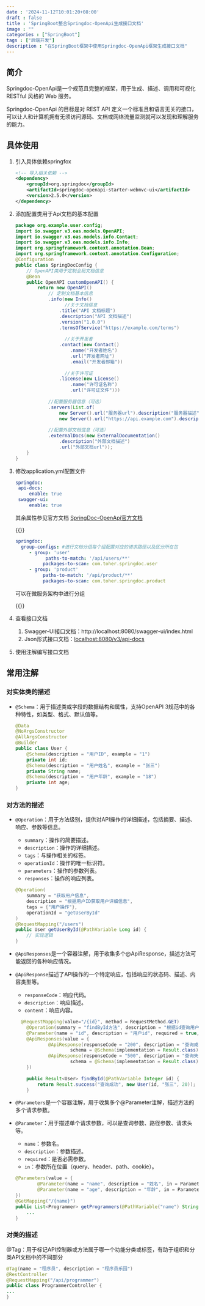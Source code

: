 ```yaml
---
date : '2024-11-12T10:01:20+08:00'
draft : false
title : 'SpringBoot整合Springdoc-OpenApi生成接口文档'
image : ""
categories : ["SpringBoot"]
tags : ["后端开发"]
description : "在SpringBoot框架中使用Springdoc-OpenApi框架生成接口文档"
---
```


## 简介

Springdoc-OpenApi是一个规范且完整的框架，用于生成、描述、调用和可视化 RESTful 风格的 Web 服务。

Springdoc-OpenApi 的目标是对 REST API 定义一个标准且和语言无关的接口，可以让人和计算机拥有无须访问源码、文档或网络流量监测就可以发现和理解服务的能力。

## 具体使用

1. 引入具体依赖springfox

   ```xml
   <!-- 导入相关依赖 -->
   <dependency>
       <groupId>org.springdoc</groupId>
       <artifactId>springdoc-openapi-starter-webmvc-ui</artifactId>
       <version>2.5.0</version>
   </dependency>
   
   ```

2. 添加配置类用于Api文档的基本配置

   ```java
   package org.example.user.config;
   import io.swagger.v3.oas.models.OpenAPI;
   import io.swagger.v3.oas.models.info.Contact;
   import io.swagger.v3.oas.models.info.Info;
   import org.springframework.context.annotation.Bean;
   import org.springframework.context.annotation.Configuration;
   @Configuration
   public class SpringDocConfig {
       // OpenAPI类用于定制全局文档信息
       @Bean
       public OpenAPI customOpenAPI() {
           return new OpenAPI()
               // 定制文档基本信息
               .info(new Info()
                     //关于文档信息
                   .title("API 文档标题")
                   .description("API 文档描述")
                   .version("1.0.0")
                   .termsOfService("https://example.com/terms")
                     
                     //关于开发者
                   .contact(new Contact()
                       .name("开发者姓名")
                       .url("开发者网址")
                       .email("开发者邮箱"))
                     
                     //关于许可证
                   .license(new License()
                       .name("许可证名称")
                       .url("许可证文件")))
               
               //配置服务器信息（可选）
               .servers(List.of(
                   new Server().url("服务器url").description("服务器描述"),
                   new Server().url("https://api.example.com").description("生产服务器")))
               
               //配置外部文档信息（可选）
               .externalDocs(new ExternalDocumentation()
                   .description("外部文档描述")
                   .url("外部文档url"));
       }
   }
   ```

3. 修改application.yml配置文件

   ```yml
   springdoc:
   	api-docs:
   		enable: true
   	swagger-ui:
   		enable: true
   ```

   其余属性参见官方文档 [SpringDoc-OpenApi官方文档](https://springdoc.org/#swagger-ui-properties)

   {{<notice tip>}}

   ```yml
   springdoc:
   	 group-configs: #进行文档分组每个组配置对应的请求路径以及区分所在包
       	- group: 'user'
        	  paths-to-match: '/api/users/**'
             packages-to-scan: com.toher.springdoc.user
       	- group: 'product'
             paths-to-match: '/api/product/**'
             packages-to-scan: com.toher.springdoc.product
   ```

   可以在微服务架构中进行分组

   {{</notice>}}

4. 查看接口文档

   1. Swagger-UI接口文档：http://localhost:8080/swagger-ui/index.html
   2. Json形式接口文档：[localhost:8080/v3/api-docs](http://localhost:8080/v3/api-docs)

5. 使用注解编写接口文档

## 常用注解

### 对实体类的描述

- `@Schema`：用于描述类或字段的数据结构和属性，支持OpenAPI 3规范中的各种特性，如类型、格式、默认值等。

  ```java
  @Data
  @NoArgsConstructor
  @AllArgsConstructor
  @Builder
  public class User {
      @Schema(description = "用户ID", example = "1")
      private int id;
      @Schema(description = "用户姓名", example = "张三")
      private String name;
      @Schema(description = "用户年龄", example = "18")
      private int age;
  }
  ```


### 对方法的描述

- `@Operation`：用于方法级别，提供对API操作的详细描述，包括摘要、描述、响应、参数等信息。

  - `summary`：操作的简要描述。
  - `description`：操作的详细描述。
  - `tags`：与操作相关的标签。
  - `operationId`：操作的唯一标识符。
  - `parameters`：操作的参数列表。
  - `responses`：操作的响应列表。

  ```java
  @Operation(
      summary = "获取用户信息",
      description = "根据用户ID获取用户详细信息",
      tags = {"用户操作"},
      operationId = "getUserById"
  )
  @RequestMapping("/users")
  public User getUserById(@PathVariable Long id) {
      // 实现逻辑
  }
  ```

- `@ApiResponses`是一个容器注解，用于收集多个@ApiResponse，描述方法可能返回的各种响应情况。

- `@ApiResponse`描述了API操作的一个特定响应，包括响应的状态码、描述、内容类型等。

  - `responseCode`：响应代码。
  - `description`：响应描述。
  - `content`：响应内容。

  ```java
  	@RequestMapping(value="/{id}", method = RequestMethod.GET)
      @Operation(summary = "findById方法", description = "根据id查询用户")
      @Parameter(name = "id", description = "用户id", required = true, in = ParameterIn.PATH)
      @ApiResponses(value = {
              @ApiResponse(responseCode = "200", description = "查询成功",content={@Content(mediaType = "application/json",
                      schema = @Schema(implementation = Result.class))}),
              @ApiResponse(responseCode = "500", description = "查询失败",content={@Content(mediaType = "application/json",
                      schema = @Schema(implementation = Result.class))})
      })
     
      public Result<User> findById(@PathVariable Integer id) {
          return Result.success("查询成功", new User(id, "张三", 20));
      }
  ```

- `@Parameters`是一个容器注解，用于收集多个@Parameter注解，描述方法的多个请求参数。

- `@Parameter`：用于描述单个请求参数，可以是查询参数、路径参数、请求头等。

  - `name`：参数名。
  - `description`：参数描述。
  - `required`：是否必需参数。
  - `in`：参数所在位置（query、header、path、cookie）。

  ```java
  @Parameters(value = {
          @Parameter(name = "name", description = "姓名", in = ParameterIn.PATH),
          @Parameter(name = "age", description = "年龄", in = ParameterIn.QUERY)
  })
  @GetMapping("/{name}")
  public List<Programmer> getProgrammers(@PathVariable("name") String name, @RequestParam("age") Integer age) { 
      ...
  }
  ```

  

### 对类的描述

@Tag：用于标记API控制器或方法属于哪一个功能分类或标签，有助于组织和分类API文档中的不同部分

```java
@Tag(name = "程序员", description = "程序员乐园")
@RestController
@RequestMapping("/api/programmer")
public class ProgrammerController {
...
}
```
